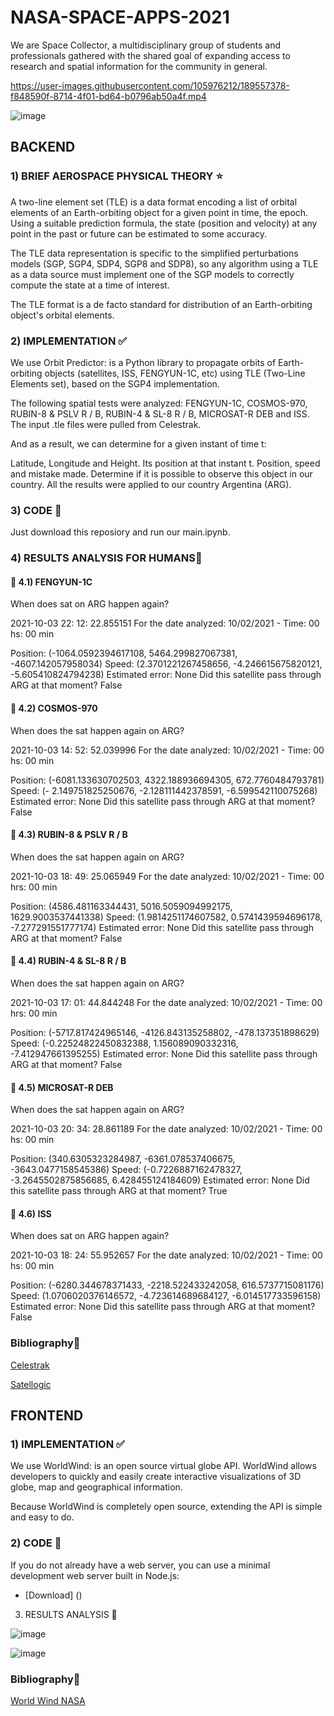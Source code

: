 # NASA-SPACE-APPS-2021
We are Space Collector, a multidisciplinary group of students and professionals gathered with the shared goal of expanding access to research and spatial information for the community in general.


https://user-images.githubusercontent.com/105976212/189557378-f848590f-8714-4f01-bd64-b0796ab50a4f.mp4


![image](https://user-images.githubusercontent.com/105976212/189555601-9ea92638-697f-4122-9756-6e31176b6997.png)


## BACKEND

### 1) BRIEF AEROSPACE PHYSICAL THEORY ⭐
A two-line element set (TLE) is a data format encoding a list of orbital elements of an Earth-orbiting object for a given point in time, the epoch. Using a suitable prediction formula, the state (position and velocity) at any point in the past or future can be estimated to some accuracy.

The TLE data representation is specific to the simplified perturbations models (SGP, SGP4, SDP4, SGP8 and SDP8), so any algorithm using a TLE as a data source must implement one of the SGP models to correctly compute the state at a time of interest.

The TLE format is a de facto standard for distribution of an Earth-orbiting object's orbital elements.

### 2) IMPLEMENTATION ✅
We use Orbit Predictor: is a Python library to propagate orbits of Earth-orbiting objects (satellites, ISS, FENGYUN-1C, etc) using TLE (Two-Line Elements set), based on the SGP4 implementation.

The following spatial tests were analyzed: FENGYUN-1C, COSMOS-970, RUBIN-8 & PSLV R / B, RUBIN-4 & SL-8 R / B, MICROSAT-R DEB and ISS. The input .tle files were pulled from Celestrak.

And as a result, we can determine for a given instant of time t:

Latitude, Longitude and Height.
Its position at that instant t.
Position, speed and mistake made.
Determine if it is possible to observe this object in our country.
All the results were applied to our country Argentina (ARG).

### 3) CODE 🙌
Just download this reposiory and run our main.ipynb.

### 4) RESULTS ANALYSIS FOR HUMANS🎯
#### 📡 4.1) FENGYUN-1C
When does sat on ARG happen again?

2021-10-03 22: 12: 22.855151
For the date analyzed: 10/02/2021 - Time: 00 hs: 00 min

Position: (-1064.0592394617108, 5464.299827067381, -4607.142057958034)
Speed: (2.3701221267458656, -4.246615675820121, -5.605410824794238)
Estimated error: None
Did this satellite pass through ARG at that moment? False

#### 📡 4.2) COSMOS-970
When does the sat happen again on ARG?

2021-10-03 14: 52: 52.039996
For the date analyzed: 10/02/2021 - Time: 00 hs: 00 min

Position: (-6081.133630702503, 4322.188936694305, 672.7760484793781)
Speed: (- 2.149751825250676, -2.128111442378591, -6.599542110075268)
Estimated error: None
Did this satellite pass through ARG at that moment? False

#### 📡 4.3) RUBIN-8 & PSLV R / B
When does the sat happen again on ARG?

2021-10-03 18: 49: 25.065949
For the date analyzed: 10/02/2021 - Time: 00 hrs: 00 min

Position: (4586.481163344431, 5016.5059094992175, 1629.9003537441338)
Speed: (1.9814251174607582, 0.5741439594696178, -7.277291551777174)
Estimated error: None
Did this satellite pass through ARG at that moment? False

#### 📡 4.4) RUBIN-4 & SL-8 R / B
When does the sat happen again on ARG?

2021-10-03 17: 01: 44.844248
For the date analyzed: 10/02/2021 - Time: 00 hrs: 00 min

Position: (-5717.817424965146, -4126.843135258802, -478.137351898629)
Speed: (-0.22524822450832388, 1.156089090332316, -7.412947661395255)
Estimated error: None
Did this satellite pass through ARG at that moment? False

#### 📡 4.5) MICROSAT-R DEB
When does the sat happen again on ARG?

2021-10-03 20: 34: 28.861189
For the date analyzed: 10/02/2021 - Time: 00 hs: 00 min

Position: (340.6305323284987, -6361.078537406675, -3643.0477158545386)
Speed: (-0.7226887162478327, -3.2645502875856685, 6.428455124184609)
Estimated error: None
Did this satellite pass through ARG at that moment? True

#### 📡 4.6) ISS
When does sat on ARG happen again?

2021-10-03 18: 24: 55.952657
For the date analyzed: 10/02/2021 - Time: 00 hs: 00 min

Position: (-6280.344678371433, -2218.522433242058, 616.5737715081176)
Speed: (1.0706020376146572, -4.723614689684127, -6.014517733596158)
Estimated error: None
Did this satellite pass through ARG at that moment? False

### Bibliography💬

[Celestrak](https://celestrak.org/)

[Satellogic](https://github.com/satellogic/orbit-predictor)

## FRONTEND

### 1) IMPLEMENTATION ✅

We use WorldWind: is an open source virtual globe API. WorldWind allows developers to quickly and easily create interactive visualizations of 3D globe, map and geographical information.

Because WorldWind is completely open source, extending the API is simple and easy to do.

### 2) CODE 🙌

If you do not already have a web server, you can use a minimal development web server built in Node.js:

- [Download] ()

3) RESULTS ANALYSIS 🎯

![image](https://user-images.githubusercontent.com/105976212/189556094-8ca60169-fafe-4bf4-bb0b-b39d34ad07d9.png)

![image](https://user-images.githubusercontent.com/105976212/189556104-22240736-635f-478b-abaa-efb664ad6a7b.png)


### Bibliography💬

[World Wind NASA](https://worldwind.arc.nasa.gov/)
